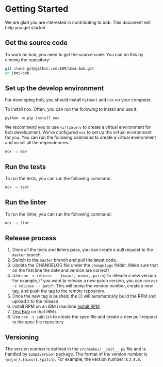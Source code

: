 # Getting Started
We are glad you are interested in contributing to bob. This document will help you get started.

## Get the source code

To work on bob, you need to get the source code. You can do this by cloning the repository:

```bash
git clone git@github.com:IBM/ibmi-bob.git
cd ibmi-bob
```

## Set up the develop environment
For developing bob, you should install `Python3` and `nox` on your computer.

To install nox. Often, you can run the following to install and use it.
```base
python -m pip install nox
```

We recommend you to use `virtualenv` to create a virtual environment for bob development.
We've configured `nox` to set up the virtual environment for you. You can run the following
command to create a virtual environment and install all the dependencies.
```bash
nox -s dev
```

## Run the tests
To run the tests, you can run the following command:
```bash
nox -s test
```

## Run the linter
To run the linter, you can run the following command:
```bash
nox -s lint
```

## Release process
1. Once all the tests and linters pass, you can create a pull request to the `master` branch.
2. Switch to the `master` branch and pull the latest code.
3. Update the CHANGELOG file under the `changelogs` folder. Make sure that on the first line
the date and version are correct!
4. Use `nox -s release -- {major, minor, patch}` to release a new version. For example, 
if you want to release a new patch version, you can run `nox -s release -- patch`. This will bump
the version number, create a new tag, and push the tag to the remote repository.
5. Once the new tag is pushed, the CI will automatically build the RPM and upload it to the release
6. Install RPM on an IBM i machine  [ Install RPM ](contributing/rpm-install)
7. [Test Bob](contributing/testing) on that IBM i.
8. Use `nox -s publish` to create the spec file and create a new pull request to the spec file repository.

## Versioning
The version number is defined in the `src/makei/__init__.py` file and is handled by `bump2version` package.
The format of the version number is `{major}.{minor}.{patch}`. For example, the version number is `2.4.6`.